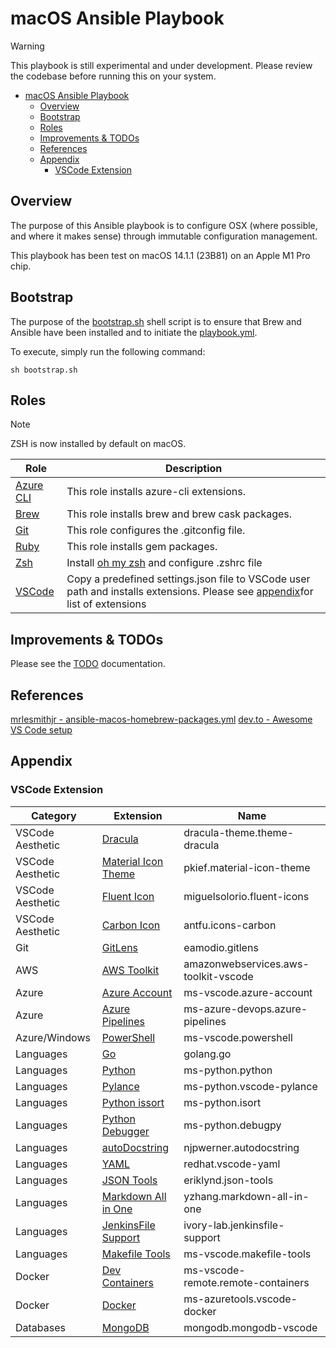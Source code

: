 # macOS Ansible Playbook

> [!WARNING]
> This playbook is still experimental and under development. Please review the
> codebase before running this on your system.

- [macOS Ansible Playbook](#macos-ansible-playbook)
  - [Overview](#overview)
  - [Bootstrap](#bootstrap)
  - [Roles](#roles)
  - [Improvements \& TODOs](#improvements--todos)
  - [References](#references)
  - [Appendix](#appendix)
    - [VSCode Extension](#vscode-extension)

## Overview

The purpose of this Ansible playbook is to configure OSX (where possible, and 
where it makes sense) through immutable configuration management.

This playbook has been test on macOS 14.1.1 (23B81) on an Apple M1 Pro chip.

## Bootstrap

The purpose of the [bootstrap.sh](./bootstrap.sh) shell script is to ensure that 
Brew and Ansible have been installed and to initiate the 
[playbook.yml](./playbook.yml).

To execute, simply run the following command:

```commandline
sh bootstrap.sh
```

## Roles

> [!NOTE]
> ZSH is now installed by default on macOS.

| Role                            | Description                                                                                                                                      |
| ------------------------------- | ------------------------------------------------------------------------------------------------------------------------------------------------ |
| [Azure CLI](./roles/azure_cli/) | This role installs azure-cli extensions.                                                                                                         |
| [Brew](./roles/brew/)           | This role installs brew and brew cask packages.                                                                                                  |
| [Git](./roles/git/)             | This role configures the .gitconfig file.                                                                                                        |
| [Ruby](./roles/ruby/)           | This role installs gem packages.                                                                                                                 |
| [Zsh](./roles/zsh/)             | Install [oh my zsh](https://github.com/ohmyzsh/ohmyzsh) and configure .zshrc file                                                                |
| [VSCode](./roles/vscode/)       | Copy a predefined settings.json file to VSCode user path and installs extensions. Please see [appendix](#vscode-extension)for list of extensions |

## Improvements & TODOs

Please see the [TODO](./docs/TODO.md) documentation.

## References

[mrlesmithjr - ansible-macos-homebrew-packages.yml](https://gist.github.com/mrlesmithjr/f3c15fdd53020a71f55c2032b8be2eda)
[dev.to - Awesome VS Code setup](https://dev.to/pas8/best-vs-code-setup-20fe)

## Appendix

### VSCode Extension

| Category         | Extension                                                                                                | Name                                 |
| ---------------- | -------------------------------------------------------------------------------------------------------- | ------------------------------------ |
| VSCode Aesthetic | [Dracula](https://marketplace.visualstudio.com/items?itemName=dracula-theme.theme-dracula)               | dracula-theme.theme-dracula          |
| VSCode Aesthetic | [Material Icon Theme](https://marketplace.visualstudio.com/items?itemName=PKief.material-icon-theme)     | pkief.material-icon-theme            |
| VSCode Aesthetic | [Fluent Icon](https://marketplace.visualstudio.com/items?itemName=miguelsolorio.fluent-icons)            | miguelsolorio.fluent-icons           |
| VSCode Aesthetic | [Carbon Icon](https://marketplace.visualstudio.com/items?itemName=antfu.icons-carbon)                    | antfu.icons-carbon                   |
| Git              | [GitLens](https://marketplace.visualstudio.com/items?itemName=eamodio.gitlens)                           | eamodio.gitlens                      |
| AWS              | [AWS Toolkit](https://marketplace.visualstudio.com/items?itemName=AmazonWebServices.aws-toolkit-vscode)  | amazonwebservices.aws-toolkit-vscode |
| Azure            | [Azure Account](https://marketplace.visualstudio.com/items?itemName=ms-vscode.azure-account)             | ms-vscode.azure-account              |
| Azure            | [Azure Pipelines](https://marketplace.visualstudio.com/items?itemName=ms-azure-devops.azure-pipelines)   | ms-azure-devops.azure-pipelines      |
| Azure/Windows    | [PowerShell](https://marketplace.visualstudio.com/items?itemName=ms-vscode.PowerShell)                   | ms-vscode.powershell                 |
| Languages        | [Go](https://marketplace.visualstudio.com/items?itemName=golang.Go)                                      | golang.go                            |
| Languages        | [Python](https://marketplace.visualstudio.com/items?itemName=ms-python.python)                           | ms-python.python                     |
| Languages        | [Pylance](https://marketplace.visualstudio.com/items?itemName=ms-python.vscode-pylance)                  | ms-python.vscode-pylance             |
| Languages        | [Python issort](https://marketplace.visualstudio.com/items?itemName=ms-python.isort)                     | ms-python.isort                      |
| Languages        | [Python Debugger](https://marketplace.visualstudio.com/items?itemName=ms-python.debugpy)                 | ms-python.debugpy                    |
| Languages        | [autoDocstring](https://marketplace.visualstudio.com/items?itemName=njpwerner.autodocstring)             | njpwerner.autodocstring              |
| Languages        | [YAML](https://marketplace.visualstudio.com/items?itemName=redhat.vscode-yaml)                           | redhat.vscode-yaml                   |
| Languages        | [JSON Tools](https://marketplace.visualstudio.com/items?itemName=eriklynd.json-tools)                    | eriklynd.json-tools                  |
| Languages        | [Markdown All in One](https://marketplace.visualstudio.com/items?itemName=yzhang.markdown-all-in-one)    | yzhang.markdown-all-in-one           |
| Languages        | [JenkinsFile Support](https://marketplace.visualstudio.com/items?itemName=ivory-lab.jenkinsfile-support) | ivory-lab.jenkinsfile-support        |
| Languages        | [Makefile Tools](https://marketplace.visualstudio.com/items?itemName=yzhang.markdown-all-in-one)         | ms-vscode.makefile-tools             |
| Docker           | [Dev Containers](https://marketplace.visualstudio.com/items?itemName=ms-vscode-remote.remote-containers) | ms-vscode-remote.remote-containers   |
| Docker           | [Docker](https://marketplace.visualstudio.com/items?itemName=ms-azuretools.vscode-docker)                | ms-azuretools.vscode-docker          |
| Databases        | [MongoDB](https://marketplace.visualstudio.com/items?itemName=mongodb.mongodb-vscode)                    | mongodb.mongodb-vscode               |


